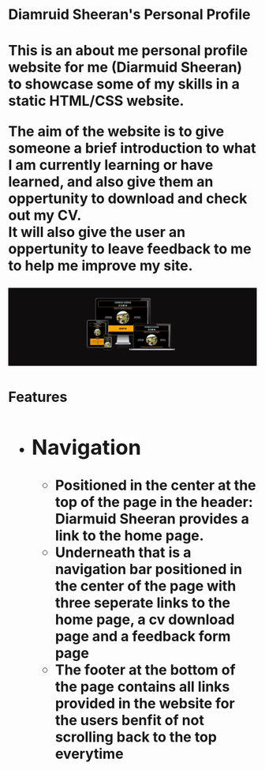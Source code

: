 <h1>Diamruid Sheeran's Personal Profile<h1>
<p>This is an about me personal profile website for me (Diarmuid Sheeran) to showcase some of my skills in a static HTML/CSS website.<p>
<p>The aim of the website is to give someone a brief introduction to what I am currently learning or have learned, and also give them an oppertunity to download and check out my CV. <br>
It will also give the user an oppertunity to leave feedback to me to help me improve my site.<p>

<img src="assests/images/Responsive.jpg" alt="Picture of Website on differnet devices">

<h1>Features<h1>
<ul>
    <li><h2>Navigation</h2>
        <ul>
            <li>Positioned in the center at the top of the page in the header: Diarmuid Sheeran provides a link to the home page.</li>
            <li>Underneath that is a navigation bar positioned in the center of the page with three seperate links to the home page, a cv download page and a feedback form page</li>
            <li>The footer at the bottom of the page contains all links provided in the website for the users benfit of not scrolling back to the top everytime</li>
        </ul>
    </li>


